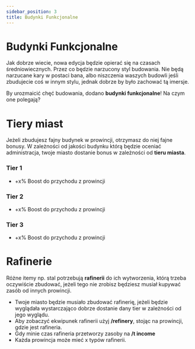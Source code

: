 ```yaml
---
sidebar_position: 3
title: Budynki Funkcjonalne
---
```

# Budynki Funkcjonalne
Jak dobrze wiecie, nowa edycja będzie opierać się na czasach średniowiecznych. Przez co będzie narzucony styl budowania. Nie będą narzucane kary w postaci bana, albo niszczenia waszych budowli jeśli zbudujecie coś w innym stylu, jednak dobrze by było zachować tą imersje.

By urozmaicić chęć budowania, dodano **budynki funkcjonalne**! Na czym one polegają?

# Tiery miast
Jeżeli zbudujesz fajny budynek w prowincji, otrzymasz do niej fajne bonusy. W zależności od jakości budynku którą będzie oceniać administracja, twoje miasto dostanie bonus w zależności od **tieru miasta**.

### Tier 1
- +x% Boost do przychodu z prowincji

### Tier 2
- +x% Boost do przychodu z prowincji

### Tier 3
- +x% Boost do przychodu z prowincji

# Rafinerie
Różne itemy np. stal potrzebują **rafinerii** do ich wytworzenia, którą trzeba oczywiście zbudować, jeżeli tego nie zrobisz będziesz musiał kupywać zasób od innych prowincji.
- Twoje miasto będzie musiało zbudować rafinerię, jeżeli będzie wyglądała wystarczająco dobrze dostanie dany tier w zależności od jego wyglądu.
- Aby zobaczyć ekwipunek rafinerii użyj **/refinery**, stojąc na prowincji, gdzie jest rafineria.
- Gdy minie czas rafineria przetworzy zasoby na **/t income**
- Każda prowincja może mieć x typów rafinerii.




